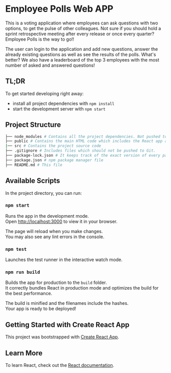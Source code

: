 # Employee Polls Web APP

This is a voting application where employees can ask questions with two options, to get the pulse of other colleagues. Not sure if you should hold a sprint retrospective meeting after every release or once every quarter? Employee Polls is the way to go!!

The user can login to the application and add new questions, answer the already existing questions as well as see the results of the polls. What's better? We also have a leaderboard of the top 3 employees with the most number of asked and answered questions!


## TL;DR

To get started developing right away:
- install all project dependencies with `npm install`
- start the development server with `npm start`


## Project Structure

```bash
├── node_modules # Contains all the project dependencies. Not pushed to Git. It is added using `npm install` command.
├── public # Contains the main HTML code which includes the React app along with helper icons & images.
|── src # Contains the project source code
├── .gitignore # Includes files which should not be pushed to Git.
├── package-lock.json # It keeps track of the exact version of every package that is installed for the project
├── package.json # npm package manager file
├── README.md # This file
```


## Available Scripts

In the project directory, you can run:

### `npm start`

Runs the app in the development mode.\
Open [http://localhost:3000](http://localhost:3000) to view it in your browser.

The page will reload when you make changes.\
You may also see any lint errors in the console.

### `npm test`

Launches the test runner in the interactive watch mode.

### `npm run build`

Builds the app for production to the `build` folder.\
It correctly bundles React in production mode and optimizes the build for the best performance.

The build is minified and the filenames include the hashes.\
Your app is ready to be deployed!


## Getting Started with Create React App

This project was bootstrapped with [Create React App](https://github.com/facebook/create-react-app).


## Learn More

To learn React, check out the [React documentation](https://reactjs.org/).